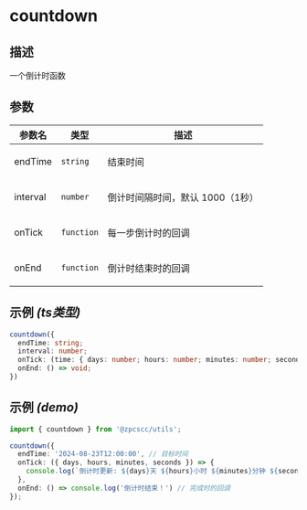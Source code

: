 # countdown

## 描述

<p>一个倒计时函数</p>

## 参数

| 参数名   | 类型                  | 描述                                    |
| -------- | --------------------- | --------------------------------------- |
| endTime  | <code>string</code>   | <p>结束时间</p>                         |
| interval | <code>number</code>   | <p>倒计时间隔时间，默认 1000（1秒）</p> |
| onTick   | <code>function</code> | <p>每一步倒计时的回调</p>               |
| onEnd    | <code>function</code> | <p>倒计时结束时的回调</p>               |

## 示例 _(ts类型)_

```typescript
countdown({
  endTime: string;
  interval: number;
  onTick: (time: { days: number; hours: number; minutes: number; seconds: number; milliseconds?: number }) => void;
  onEnd: () => void;
})
```

## 示例 _(demo)_

```typescript
import { countdown } from '@zpcscc/utils';

countdown({
  endTime: '2024-08-23T12:00:00', // 目标时间
  onTick: ({ days, hours, minutes, seconds }) => {
    console.log(`倒计时更新: ${days}天 ${hours}小时 ${minutes}分钟 ${seconds}秒`);
  },
  onEnd: () => console.log('倒计时结束！') // 完成时的回调
});
```
